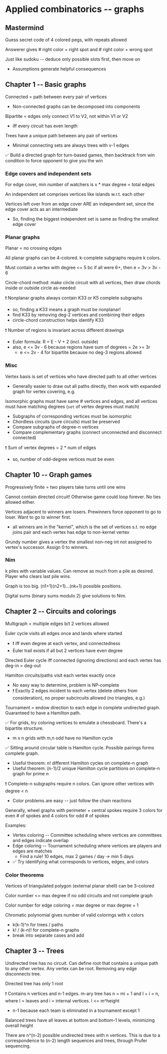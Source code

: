 # Applied combinatorics -- graphs

## Mastermind

Guess secret code of 4 colored pegs, with repeats allowed

Answerer gives # right color + right spot and # right color + wrong spot

Just like sudoku -- deduce only possible slots first, then move on
  * Assumptions generate helpful consequences

## Chapter 1 -- Basic graphs

Connected = path between every pair of vertices
  * Non-connected graphs can be decomposed into components

Bipartite = edges only connect V1 to V2, not within V1 or V2
  * iff every circuit has even length

Trees have a unique path between any pair of vertices
  * Minimal connecting sets are always trees with v-1 edges

✅ Build a directed graph for turn-based games, then backtrack from 
win condition to force opponent to give you the win

### Edge covers and independent sets

For edge cover, min number of watchers is x * max degree = total edges

An independent set comprises vertices like islands w.r.t. each other

Vertices left over from an edge cover ARE an independent set, since the 
edge cover acts as an intermediate
  * So, finding the biggest independent set is same as 
  finding the smallest edge cover

### Planar graphs

Planar = no crossing edges

All planar graphs can be 4-colored. k-complete subgraphs require k colors.

Must contain a vertex with degree <= 5 bc if all were 6+, then 
e = 3v > 3v - 6

Circle-chord method: make circle circuit with all vertices, then draw 
chords inside or outside circle as-needed

❗️ Nonplanar graphs always contain K33 or K5 complete subgraphs
  * so, finding a K33 means a graph must be nonplanar!
  * find K33 by removing deg-2 vertices and combining their edges
  * circle-chord construction helps identify K33

❗️ Number of regions is invariant across different drawings
  * Euler formula: R = E - V + 2 (incl. outside)
  * also, e <= 3v - 6 because regions have sum of degrees = 2e >= 3r
    * e <= 2v - 4 for bipartite because no deg-3 regions allowed

### Misc

Vertex basis is set of vertices who have directed path to all other 
vertices
  * Generally easier to draw out all paths directly, then work with 
  expanded graph for vertex covering, e.g.

Isomorphic graphs must have same # vertices and edges, and all vertices 
must have matching degrees (`set` of vertex degrees must match)
  * Subgraphs of corresponding vertices must be isomorphic
  * Chordless circuits (pure circuits) must be preserved
  * Compare subgraphs of degree-n vertices
  * Compare complementary graphs (connect unconnected and 
  disconnect connected)

❗️ Sum of vertex degrees = 2 * num of edges
  * so, number of odd-degree vertices must be even

## Chapter 10 -- Graph games

Progressively finite = two players take turns until one wins

Cannot contain directed circuit! Otherwise game could loop forever. 
No ties allowed either.

Vertices adjacent to winners are losers. Prewinners force opponent 
to go to loser. Want to go to winner first.
  * all winners are in the "kernel", which is the set of vertices 
  s.t. no edge joins pair and each vertex has edge to non-kernel vertex

Grundy number gives a vertex the smallest non-neg int not 
assigned to vertex's successor. Assign 0 to winners.

### Nim

k piles with variable values. Can remove as much from a pile as desired. 
Player who clears last pile wins.

Graph is too big. (n1+1)(n2+1)...(nk+1) possible positions.

Digital sums (binary sums modulo 2) give solutions to Nim.

## Chapter 2 -- Circuits and colorings

Multigraph = multiple edges b/t 2 vertices allowed

Euler cycle visits all edges once and lands where started
  * ❗️ iff even degree at each vertex, and connectedness
  * Euler trail exists if all but 2 vertices have even degree

Directed Euler cycle iff connected (ignoring directions) and each 
vertex has deg-in = deg-out

Hamilton circuits/paths visit each vertex exactly once
  * No easy way to determine, problem is NP-complete
  * ❗️ Exactly 2 edges incident to each vertex (delete others from 
  consideration), no proper subcircuits allowed (no triangles, e.g.)

Tournament = endow direction to each edge in complete undirected graph. 
Guaranteed to have a Hamilton path.

✅ For grids, try coloring vertices to emulate a chessboard. There's a 
bipartite structure.
  * m x n grids with m,n odd have no Hamilton cycle

✅ Sitting around circular table is Hamilton cycle. Possible pairings 
forms complete graph.
  * Useful theorem: n! different Hamilton cycles on complete-n graph
  * Useful theorem: (n-1)/2 unique Hamilton cycle partitions on 
  complete-n graph for prime n

❗️ Complete-n subgraphs require n colors. Can ignore other vertices with 
degree < n
  * Color problems are easy -- just follow the chain reactions

Generally, wheel graphs with perimeter + central spokes require 3 colors 
for even # of spokes and 4 colors for odd # of spokes

Examples:
  * Vertex coloring -- Committee scheduling where vertices are committees 
  and edges indicate overlap
 * Edge coloring -- Tournament scheduling where vertices are players 
  and edges are matches
    * Find a rule! 10 edges, max 2 games / day -> min 5 days
  * ✅ Try identifying what corresponds to vertices, edges, and colors 

### Color theorems

Vertices of triangulated polygon (external planar shell) can be 3-colored

Color number <= max degree if no odd circuits and not complete graph

Color number for edge coloring = max degree or max degree + 1

Chromatic polynomial gives number of valid colorings with x colors
  * k(k-1)^n for trees / paths
  * k! / (k-n)! for complete-n graphs
  * break into separate cases and add

## Chapter 3 -- Trees

Undirected tree has no circuit. Can define root that contains 
a unique path to any other vertex. Any vertex can be root. Removing 
any edge disconnects tree.

Directed tree has only 1 root

❗️ Contains n vertices and n-1 edges. m-ary tree has n = mi + 1 and 
l + i = n, where l = leaves and i = internal vertices. l <= m^height
  * n-1 because each team is eliminated in a tournament except 1

Balanced trees have all leaves at bottom and bottom-1 levels, minimizing 
overall height

There are n^(n-2) possible undirected trees with n vertices. This is due 
to a correspondence to (n-2) length sequences and trees, through Prufer 
sequencing.


